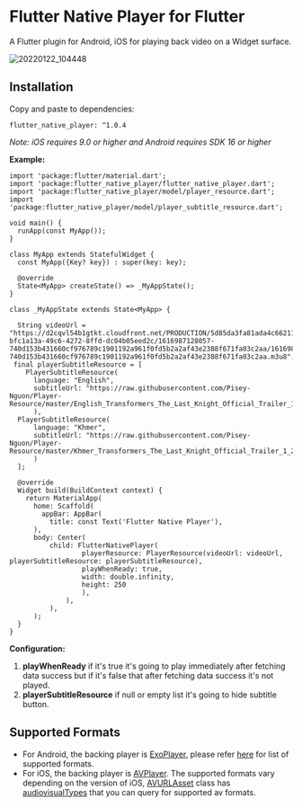 # Flutter Native Player for Flutter

A Flutter plugin for  Android, iOS for playing back video on a Widget surface.

![20220122_104448](https://user-images.githubusercontent.com/47247206/150627344-55faa680-7527-4054-bba5-ad78ef7f417f.gif)


## Installation
Copy and paste to dependencies:

    flutter_native_player: ^1.0.4

*Note: iOS requires 9.0 or higher and Android requires SDK 16 or higher*

**Example:**

    import 'package:flutter/material.dart';
    import 'package:flutter_native_player/flutter_native_player.dart';
    import 'package:flutter_native_player/model/player_resource.dart';
    import 'package:flutter_native_player/model/player_subtitle_resource.dart';

    void main() {
      runApp(const MyApp());
    }

    class MyApp extends StatefulWidget {
      const MyApp({Key? key}) : super(key: key);

      @override
      State<MyApp> createState() => _MyAppState();
    }

    class _MyAppState extends State<MyApp> {

      String videoUrl = "https://d2cqvl54b1gtkt.cloudfront.net/PRODUCTION/5d85da3fa81ada4c66211a07/post/media/video/1616987127933-bfc1a13a-49c6-4272-8ffd-dc04b05eed2c/1616987128057-740d153b431660cf976789c1901192a961f0fd5b2a2af43e2388f671fa03c2aa/1616987128057-740d153b431660cf976789c1901192a961f0fd5b2a2af43e2388f671fa03c2aa.m3u8";
     final playerSubtitleResource = [
        PlayerSubtitleResource(
          language: "English",
	      subtitleUrl: "https://raw.githubusercontent.com/Pisey-Nguon/Player-Resource/master/English_Transformers_The_Last_Knight_Official_Trailer_1_2017_Michael.srt",
	      ),
      PlayerSubtitleResource(
          language: "Khmer",
	      subtitleUrl: "https://raw.githubusercontent.com/Pisey-Nguon/Player-Resource/master/Khmer_Transformers_The_Last_Knight_Official_Trailer_1_2017_Michael.srt",
	      )
      ];

      @override
      Widget build(BuildContext context) {
        return MaterialApp(
          home: Scaffold(
            appBar: AppBar(
              title: const Text('Flutter Native Player'),
	      ),
	      body: Center(
              child: FlutterNativePlayer(
	                  playerResource: PlayerResource(videoUrl: videoUrl, playerSubtitleResource: playerSubtitleResource),
				      playWhenReady: true,
				      width: double.infinity,
				      height: 250
				      ),
			      ),
		      ),
	      );
      }
    }

**Configuration:**

 1. **playWhenReady** if it's true it's going to play immediately after fetching data success but if it's false that after fetching data success it's not played.
 2. **playerSubtitleResource** if null or empty list it's going to hide subtitle button.

## Supported Formats
-   For Android, the backing player is  [ExoPlayer](https://google.github.io/ExoPlayer/), please refer  [here](https://google.github.io/ExoPlayer/supported-formats.html)  for list of supported formats.
-   For iOS, the backing player is  [AVPlayer](https://developer.apple.com/documentation/avfoundation/avplayer). The supported formats vary depending on the version of iOS,  [AVURLAsset](https://developer.apple.com/documentation/avfoundation/avurlasset)  class has  [audiovisualTypes](https://developer.apple.com/documentation/avfoundation/avurlasset/1386800-audiovisualtypes?language=objc)  that you can query for supported av formats.
